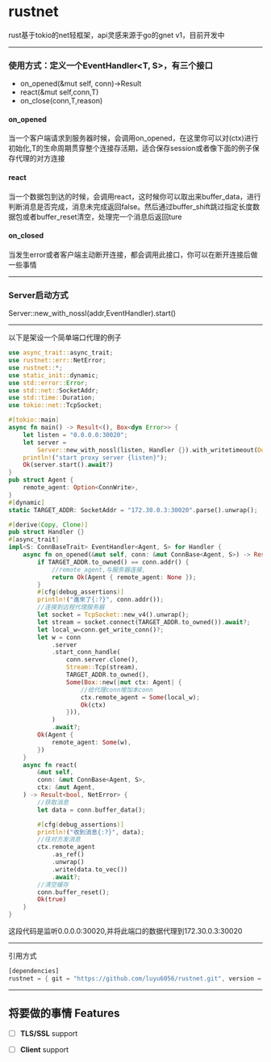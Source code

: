 # rustnet

rust基于tokio的net轻框架，api灵感来源于go的gnet v1，目前开发中

-------------

### 使用方式：定义一个EventHandler<T, S>，有三个接口

* on_opened(&mut self, conn)->Result<T>
* react(&mut self,conn,T)
* on_close(conn,T,reason)

#### on_opened
当一个客户端请求到服务器时候，会调用on_opened，在这里你可以对<T>(ctx)进行初始化,T的生命周期贯穿整个连接存活期，适合保存session或者像下面的例子保存代理的对方连接

#### react
当一个数据包到达的时候，会调用react，这时候你可以取出来buffer_data，进行判断消息是否完成，消息未完成返回false。然后通过buffer_shift跳过指定长度数据包或者buffer_reset清空，处理完一个消息后返回ture

#### on_closed
当发生error或者客户端主动断开连接，都会调用此接口，你可以在断开连接后做一些事情

-------------

### Server启动方式
Server::new_with_nossl(addr,EventHandler).start()

-------------
以下是架设一个简单端口代理的例子
```rust
use async_trait::async_trait;
use rustnet::err::NetError;
use rustnet::*;
use static_init::dynamic;
use std::error::Error;
use std::net::SocketAddr;
use std::time::Duration;
use tokio::net::TcpSocket;

#[tokio::main]
async fn main() -> Result<(), Box<dyn Error>> {
    let listen = "0.0.0.0:30020";
    let server =
        Server::new_with_nossl(listen, Handler {}).with_writetimeout(Duration::from_secs(10));
    println!("start proxy server {listen}");
    Ok(server.start().await?)
}
pub struct Agent {
    remote_agent: Option<ConnWrite>,
}
#[dynamic]
static TARGET_ADDR: SocketAddr = "172.30.0.3:30020".parse().unwrap();

#[derive(Copy, Clone)]
pub struct Handler {}
#[async_trait]
impl<S: ConnBaseTrait> EventHandler<Agent, S> for Handler {
    async fn on_opened(&mut self, conn: &mut ConnBase<Agent, S>) -> Result<Agent, NetError> {
        if TARGET_ADDR.to_owned() == conn.addr() {
            //remote_agent,与服务器连接,
            return Ok(Agent { remote_agent: None });
        }
        #[cfg(debug_assertions)]
        println!("進來了{:?}", conn.addr());
        //连接到远程代理服务器
        let socket = TcpSocket::new_v4().unwrap();
        let stream = socket.connect(TARGET_ADDR.to_owned()).await?;
        let local_w=conn.get_write_conn()?;
        let w = conn
            .server
            .start_conn_handle(
                conn.server.clone(),
                Stream::Tcp(stream),
                TARGET_ADDR.to_owned(),
                Some(Box::new(|mut ctx: Agent| {
                    //给代理conn增加本conn
                    ctx.remote_agent = Some(local_w);
                    Ok(ctx)
                })),
            )
            .await?;
        Ok(Agent {
            remote_agent: Some(w),
        })
    }
    async fn react(
        &mut self,
        conn: &mut ConnBase<Agent, S>,
        ctx: &mut Agent,
    ) -> Result<bool, NetError> {
        //获取消息
        let data = conn.buffer_data();

        #[cfg(debug_assertions)]
        println!("收到消息{:?}", data);
        //往对方发消息
        ctx.remote_agent
            .as_ref()
            .unwrap()
            .write(data.to_vec())
            .await?;
        //清空缓存
        conn.buffer_reset();
        Ok(true)
    }
}

```
这段代码是监听0.0.0.0:30020,并将此端口的数据代理到172.30.0.3:30020

-------------
引用方式
```rust
[dependencies]
rustnet = { git = "https://github.com/luyu6056/rustnet.git", version = "0.1.1"}
```

-------------

## 将要做的事情 Features
- [ ] **TLS/SSL** support
- [ ] **Client** support


